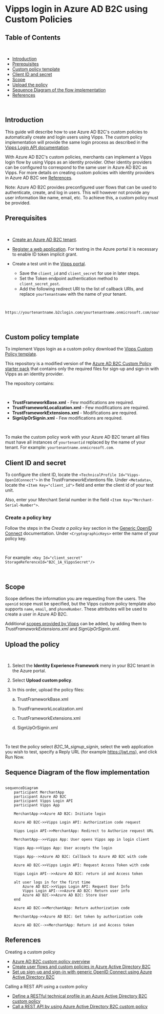 # Vipps login in Azure AD B2C using Custom Policies

## Table of Contents
<br>

- [Introduction](#introduction)
- [Prerequisites](#prerequisites)
- [Custom policy template](#custom-policy-template)
- [Client ID and secret](#client-id-and-secret)
- [Scope](#scope)
- [Upload the policy](#upload-the-policy)
- [Sequence Diagram of the flow implementation](#sequence-diagram-of-the-flow-implementation)
- [References](#references)

<br>

## Introduction

This guide will describe how to use Azure AD B2C's custom policies to automatically create and login users using Vipps. The custom policy implementation will provide the same login process as described in the [Vipps Login API documentation](https://developer.vippsmobilepay.com/docs/APIs/login-api/how-it-works/vipps-login-api-howitworks/#the-login-process).

With Azure AD B2C's custom policies, merchants can implement a Vipps login flow by using Vipps as an identity provider. Other identity providers can be configured to correspond to the same user in Azure AD B2C as Vipps. For more details on creating custom policies with identity providers in Azure AD B2C see [References](#references).

Note: Azure AD B2C provides preconfigured user flows that can be used to authenticate, create, and log in users. This will however not provide any user information like name, email, etc. To achieve this, a custom policy must be provided.

## Prerequisites
<br>

- [Create an Azure AD B2C tenant](https://learn.microsoft.com/en-us/azure/active-directory-b2c/tutorial-create-tenant).
- [Register a web application](https://learn.microsoft.com/en-us/azure/active-directory-b2c/tutorial-register-applications?tabs=app-reg-ga). For testing in the Azure portal it is necessary to enable ID token implicit grant.
- Create a test unit in the [Vipps portal](https://developer.vippsmobilepay.com/docs/vipps-developers/developer-resources/portal/).

  - Save the `client_id` and `client_secret` for use in later steps.
  - Set the Token endpoint authentication method to `client_secret_post`.
  - Add the following redirect URI to the list of callback URIs, and replace `yourtenantname` with the name of your tenant.

<br>

```bash
https://yourtenantname.b2clogin.com/yourtenantname.onmicrosoft.com/oauth2/authresp
```

<br>

## Custom policy template

To implement Vipps login as a custom policy download the [Vipps Custom Policy template](../CustomPolicyTemplate/).

This repository is a modified version of the [Azure AD B2C Custom Policy starter pack](https://github.com/Azure-Samples/active-directory-b2c-custom-policy-starterpack) that contains only the required files for sign-up and sign-in with Vipps as an identity provider.

The repository contains:

<br>

- **TrustFrameworkBase.xml** - Few modifications are required.
- **TrustFrameworkLocalization.xml** - Few modifications are required.
- **TrustFrameworkExtensions.xml** - Modifications are required.
- **SignUpOrSignin.xml** - Few modifications are required.

<br>

To make the custom policy work with your Azure AD B2C tenant all files must have all instances of `yourtenantid` replaced by the name of your tenant. For example: `yourtenantname.onmicrosoft.com`.

## Client ID and secret

To configure the client ID, locate the `<TechnicalProfile Id="Vipps-OpenIdConnect">` in the TrustFrameworkExtentions file. Under `<Metadata>`, locate the `<Item Key="client_id">` field and enter the client id of your test unit.

Also, enter your Merchant Serial number in the field `<Item Key="Merchant-Serial-Number">`.

### Create a policy key

Follow the steps in the _Create a policy key_ section in the [Generic OpenID Connect](https://learn.microsoft.com/en-us/azure/active-directory-b2c/identity-provider-generic-openid-connect?pivots=b2c-custom-policy) documentation. Under `<CryptographicKeys>` enter the name of your policy key.

<br>

For example:
`<Key Id="client_secret" StorageReferenceId="B2C_1A_VippsSecret"/>`

<br>

## Scope

Scope defines the information you are requesting from the users. The `openid` scope must be specified, but the Vipps custom policy template also supports `name`, `email`, and `phoneNumber`. These attributes will be used to create a user in Azure AD B2C.

Additional [scopes provided by Vipps](https://developer.vippsmobilepay.com/docs/APIs/login-api/api-guide/core-concepts/#scopes) can be added, by adding them to _TrustFrameworkExtensions.xml_ and _SignUpOrSignin.xml_.

## Upload the policy

<br>

1. Select the **Identity Experience Framework** meny in your B2C tenant in the Azure portal.
2. Select **Upload custom policy**.
3. In this order, upload the policy files:

   a. TrustFrameworkBase.xml

   b. TrustFrameworkLocalization.xml

   c. TrustFrameworkExtensions.xml

   d. SignUpOrSignin.xml

<br>

To test the policy select _B2C_1A_signup_signin_, select the web application you wish to test, specify a Reply URL (for example https://jwt.ms), and click Run Now.

## Sequence Diagram of the flow implementation

```mermaid

sequenceDiagram
    participant MerchantApp
    participant Azure AD B2C
    participant Vipps Login API
    participant Vipps App

    MerchantApp->>Azure AD B2C: Initiate login

    Azure AD B2C->>Vipps Login API: Authorization code request

    Vipps Login API->>MerchantApp: Redirect to Authorize request URL

    MerchantApp-->>Vipps App: User opens Vipps app in login client

    Vipps App->>Vipps App: User accepts the login

    Vipps App-->>Azure AD B2C: Callback to Azure AD B2C with code

    Azure AD B2C->>Vipps Login API: Request Access Token with code

    Vipps Login API-->>Azure AD B2C: return id and Access token

    alt user logs in for the first time
        Azure AD B2C->>Vipps Login API: Request User Info
        Vipps Login API-->>Azure AD B2C: Return user info
        Azure AD B2C->>Azure AD B2C: Store User
    end

    Azure AD B2C->>MerchantApp: Return authorization code

    MerchantApp->>Azure AD B2C: Get token by authorization code

    Azure AD B2C-->>MerchantApp: Return id and Access token
```

## References

Creating a custom policy

- [Azure AD B2C custom policy overview](https://learn.microsoft.com/en-us/azure/active-directory-b2c/custom-policy-overview)
- [Create user flows and custom policies in Azure Active Directory B2C](https://learn.microsoft.com/en-us/azure/active-directory-b2c/tutorial-create-user-flows?pivots=b2c-custom-policy)
- [Set up sign-up and sign-in with generic OpenID Connect using Azure Active Directory B2C](https://learn.microsoft.com/en-us/azure/active-directory-b2c/identity-provider-generic-openid-connect?pivots=b2c-custom-policy)

Calling a REST API using a custom policy

- [Define a RESTful technical profile in an Azure Active Directory B2C custom policy](https://learn.microsoft.com/en-us/azure/active-directory-b2c/restful-technical-profile)
- [Call a REST API by using Azure Active Directory B2C custom policy](https://learn.microsoft.com/en-us/azure/active-directory-b2c/custom-policies-series-call-rest-api)
